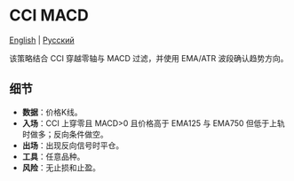 # CCI MACD
[English](README.md) | [Русский](README_ru.md)

该策略结合 CCI 穿越零轴与 MACD 过滤，并使用 EMA/ATR 波段确认趋势方向。

## 细节

- **数据**：价格K线。
- **入场**：CCI 上穿零且 MACD>0 且价格高于 EMA125 与 EMA750 但低于上轨时做多；反向条件做空。
- **出场**：出现反向信号时平仓。
- **工具**：任意品种。
- **风险**：无止损和止盈。
